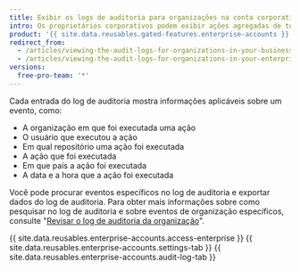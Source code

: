 ```yaml
---
title: Exibir os logs de auditoria para organizações na conta corporativa
intro: Os proprietários corporativos podem exibir ações agregadas de todas as organizações pertencentes a uma conta corporativa no log de auditoria.
product: '{{ site.data.reusables.gated-features.enterprise-accounts }}'
redirect_from:
  - /articles/viewing-the-audit-logs-for-organizations-in-your-business-account/
  - /articles/viewing-the-audit-logs-for-organizations-in-your-enterprise-account
versions:
  free-pro-team: '*'
---
```


Cada entrada do log de auditoria mostra informações aplicáveis sobre um evento, como:

- A organização em que foi executada uma ação
- O usuário que executou a ação
- Em qual repositório uma ação foi executada
- A ação que foi executada
- Em que país a ação foi executada
- A data e a hora que a ação foi executada

Você pode procurar eventos específicos no log de auditoria e exportar dados do log de auditoria. Para obter mais informações sobre como pesquisar no log de auditoria e sobre eventos de organização específicos, consulte "[Revisar o log de auditoria da organização](/articles/reviewing-the-audit-log-for-your-organization)".

{{ site.data.reusables.enterprise-accounts.access-enterprise }}
{{ site.data.reusables.enterprise-accounts.settings-tab }}
{{ site.data.reusables.enterprise-accounts.audit-log-tab }}

